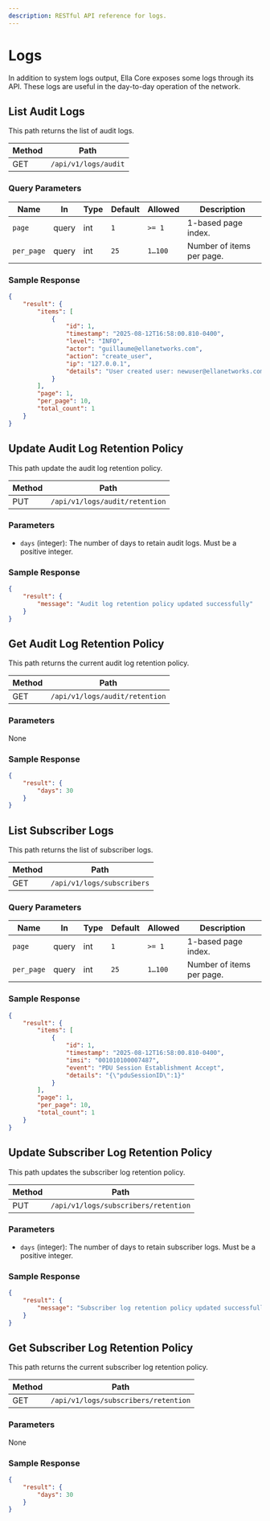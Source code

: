 ```yaml
---
description: RESTful API reference for logs.
---
```


# Logs

In addition to system logs output, Ella Core exposes some logs through its API. These logs are useful in the day-to-day operation of the network.

## List Audit Logs

This path returns the list of audit logs.

| Method | Path                    |
| ------ | ----------------------- |
| GET    | `/api/v1/logs/audit` |

### Query Parameters

| Name       | In    | Type | Default | Allowed | Description                   |
| ---------- | ----- | ---- | ------- | ------- | ----------------------------- |
| `page`     | query | int  | `1`     | `>= 1`  | 1-based page index.           |
| `per_page` | query | int  | `25`    | `1…100` | Number of items per page.     |

### Sample Response

```json
{
    "result": {
        "items": [
            {
                "id": 1,
                "timestamp": "2025-08-12T16:58:00.810-0400",
                "level": "INFO",
                "actor": "guillaume@ellanetworks.com",
                "action": "create_user",
                "ip": "127.0.0.1",
                "details": "User created user: newuser@ellanetworks.com with role: 1"
            }
        ],
        "page": 1,
        "per_page": 10,
        "total_count": 1
    }
}
```

## Update Audit Log Retention Policy

This path update the audit log retention policy.

| Method | Path                           |
| ------ | ------------------------------ |
| PUT    | `/api/v1/logs/audit/retention` |

### Parameters

- `days` (integer): The number of days to retain audit logs. Must be a positive integer.

### Sample Response

```json
{
    "result": {
        "message": "Audit log retention policy updated successfully"
    }
}
```

## Get Audit Log Retention Policy

This path returns the current audit log retention policy.

| Method | Path                           |
| ------ | ------------------------------ |
| GET    | `/api/v1/logs/audit/retention` |

### Parameters

None

### Sample Response

```json
{
    "result": {
        "days": 30
    }
}
```

## List Subscriber Logs

This path returns the list of subscriber logs.

| Method | Path                         |
| ------ | ---------------------------- |
| GET    | `/api/v1/logs/subscribers`   |

### Query Parameters

| Name       | In    | Type | Default | Allowed | Description                   |
| ---------- | ----- | ---- | ------- | ------- | ----------------------------- |
| `page`     | query | int  | `1`     | `>= 1`  | 1-based page index.           |
| `per_page` | query | int  | `25`    | `1…100` | Number of items per page.     |

### Sample Response

```json
{
    "result": {
        "items": [
            {
                "id": 1,
                "timestamp": "2025-08-12T16:58:00.810-0400",
                "imsi": "001010100007487",
                "event": "PDU Session Establishment Accept",
                "details": "{\"pduSessionID\":1}"
            }
        ],
        "page": 1,
        "per_page": 10,
        "total_count": 1
    }
}
```

## Update Subscriber Log Retention Policy

This path updates the subscriber log retention policy.

| Method | Path                           |
| ------ | ------------------------------ |
| PUT    | `/api/v1/logs/subscribers/retention` |

### Parameters

- `days` (integer): The number of days to retain subscriber logs. Must be a positive integer.

### Sample Response

```json
{
    "result": {
        "message": "Subscriber log retention policy updated successfully"
    }
}
```

## Get Subscriber Log Retention Policy

This path returns the current subscriber log retention policy.

| Method | Path                           |
| ------ | ------------------------------ |
| GET    | `/api/v1/logs/subscribers/retention` |

### Parameters

None

### Sample Response

```json
{
    "result": {
        "days": 30
    }
}
```
